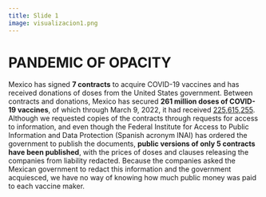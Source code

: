 ```yaml
---
title: Slide 1
image: visualizacion1.png
---
```


# PANDEMIC OF OPACITY

Mexico has signed **7 contracts** to acquire COVID-19 vaccines and has received donations of doses from the United States government. Between contracts and donations, Mexico has secured **261 million doses of COVID-19 vaccines**, of which through March 9, 2022, it had received [225,615,255](https://transparencia.sre.gob.mx/gestion-diplomatica-vacunas-covid/). Although we requested copies of the contracts through requests for access to information, and even though the Federal Institute for Access to Public Information and Data Protection (Spanish acronym INAI) has ordered the government to publish the documents, **public versions of only 5 contracts have been published**, with the prices of doses and clauses releasing the companies from liability redacted. Because the companies asked the Mexican government to redact this information and the government acquiesced, we have no way of knowing how much public money was paid to each vaccine maker.
